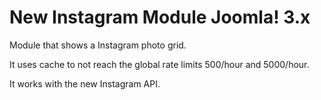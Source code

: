 New Instagram Module Joomla! 3.x
=======

Module that shows a Instagram photo grid.

It uses cache to not reach the global rate limits 500/hour and 5000/hour.

It works with the new Instagram API.